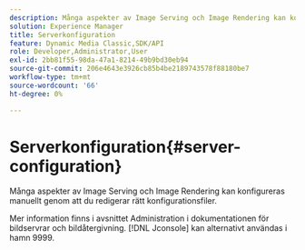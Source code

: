 ```yaml
---
description: Många aspekter av Image Serving och Image Rendering kan konfigureras manuellt genom att du redigerar rätt konfigurationsfiler.
solution: Experience Manager
title: Serverkonfiguration
feature: Dynamic Media Classic,SDK/API
role: Developer,Administrator,User
exl-id: 2bb81f55-98da-47a1-8214-49b9bd30eb94
source-git-commit: 206e4643e3926cb85b4be2189743578f88180be7
workflow-type: tm+mt
source-wordcount: '66'
ht-degree: 0%

---
```


# Serverkonfiguration{#server-configuration}

Många aspekter av Image Serving och Image Rendering kan konfigureras manuellt genom att du redigerar rätt konfigurationsfiler.

Mer information finns i avsnittet Administration i dokumentationen för bildservrar och bildåtergivning. [!DNL Jconsole] kan alternativt användas i hamn 9999.
